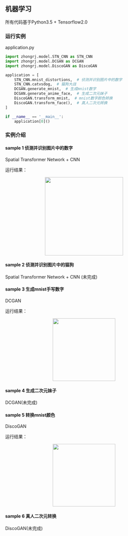 ## 机器学习

所有代码基于Python3.5 + Tensorflow2.0



### 运行实例
application.py
```python
import zhongrj.model.STN_CNN as STN_CNN
import zhongrj.model.DCGAN as DCGAN
import zhongrj.model.DiscoGAN as DiscoGAN

application = [
    STN_CNN.mnist_distortions,  # 侦测并识别图片中的数字
    STN_CNN.catvsdog,  # 猫狗大战
    DCGAN.generate_mnist,  # 生成mnist数字
    DCGAN.generate_anime_face,  # 生成二次元妹子
    DiscoGAN.transform_mnist,  # mnist数字颜色转换
    DiscoGAN.transform_face(),  # 真人二次元转换
]

if __name__ == '__main__':
    application[0]()
```



### 实例介绍
#### sample 1 侦测并识别图片中的数字

Spatial Transformer Network + CNN

运行结果：

<div align="center">
  <img width="250px" src="https://github.com/zrj19931211/resource/blob/master/image/stn_cnn_mnist_distortions_sample.gif"><br>
</div>

#### sample 2 侦测并识别图片中的猫狗

Spatial Transformer Network + CNN (未完成)



#### sample 3 生成mnist手写数字

DCGAN

运行结果：

<div align="center">
  <img width="200px" src="https://github.com/zrj19931211/resource/blob/master/image/dcgan_generate_mnist_sample.gif"><br>
</div>

#### sample 4 生成二次元妹子

DCGAN(未完成)


#### sample 5 转换mnist颜色

DiscoGAN

运行结果：

<div align="center">
  <img width="200px" src="https://github.com/zrj19931211/resource/blob/master/image/cyclegan_mnist_transform_sample.gif"><br>
</div>

#### sample 6 真人二次元转换

DiscoGAN(未完成)